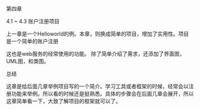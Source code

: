 第四章

4.1 ~ 4.3 账户注册项目

上一章是一个Helloworld的例。本章，则换成简单的项目，增加了实用性。项目是一个简单的账户注册

这也是web服务的经常使用的功能。 除了简单介绍了需求，还添加了界面图，UML图，和类图。

总结

这章是给后面几章举例项目写的一个简介。学习工具或者框架的时候，经常会以注册功能来举例。所以看的时候还是挺熟悉。具体的步骤会在后面几章会展开，所以这章简单看一下，大致了解项目的框架就可以了。